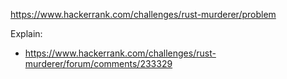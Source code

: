 https://www.hackerrank.com/challenges/rust-murderer/problem

Explain:
- https://www.hackerrank.com/challenges/rust-murderer/forum/comments/233329
